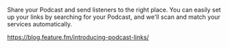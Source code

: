 Share your Podcast and send listeners to the right place. You can easily set up your links by searching for your Podcast, and we'll scan and match your services automatically. 

https://blog.feature.fm/introducing-podcast-links/
